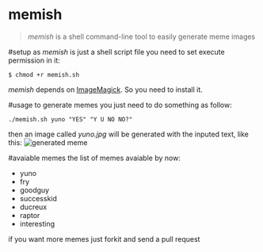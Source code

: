 memish
=======
>_memish_ is a shell command-line tool to easily generate meme images

#setup
as _memish_ is just a shell script file you need to set execute permission in it:

    $ chmod +r memish.sh

_memish_ depends on [ImageMagick][1]. So you need to install it.

#usage
to generate memes you just need to do something as follow:
    
    ./memish.sh yuno "YES" "Y U NO NO?"

then an image called _yuno.jpg_ will be generated with the inputed text, like this:
![generated meme](https://github.com/vquaiato/memish/blob/master/yuno_sample.jpg "Y U NO generated meme")

#avaiable memes
the list of memes avaiable by now:

+ yuno
+ fry
+ goodguy
+ successkid
+ ducreux
+ raptor
+ interesting

if you want more memes just forkit and send a pull request

[1]: http://www.imagemagick.org/script/index.php
